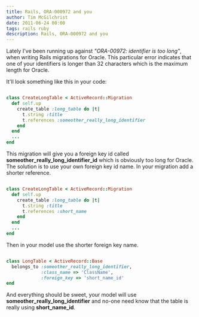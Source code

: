 ```yaml
---
title: Rails, ORA-000972 and you
author: Tim McGilchrist
date: 2011-06-24 00:00
tags: rails ruby
description: Rails, ORA-000972 and you
---
```


Lately I've been running up against *"ORA-00972: identifier is too long"*, when
writing Rails migrations for Oracle. This particular error indicates that one of
your identifiers is longer than 32 characters which is the maximum length for
Oracle.

It'll look something like this in your code:

``` ruby

class CreateLongTable < ActiveRecord::Migration
  def self.up
    create_table :long_table do |t|
      t.string :title
      t.references :someother_really_long_identifier
    end
  end
  ...
end

```

This migration will give you a foreign key id called
**someother_really_long_identifier_id** which is obviously too long for
Oracle. The solution is to use your own foreign key id name. In your migration
add a shorter reference.

``` ruby

class CreateLongTable < ActiveRecord::Migration
  def self.up
    create_table :long_table do |t|
      t.string :title
      t.references :short_name
    end
  end
  ...
end

```

Then in your model use the shorter foreign key name.

``` ruby

class LongTable < ActiveRecord::Base
  belongs_to :someother_really_long_identifier,
             :class_name => 'ClassName',
             :foreign_key => 'short_name_id'
end

```

And everything should be sweet, your model will use
**someother_really_long_identifier** and no-one need know that the table is
really using **short_name_id**.
